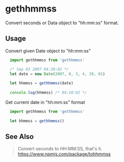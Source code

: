 # gethhmmss
Convert seconds or Data object to "hh:mm:ss" format.

## Usage

Convert given Date object to "hh:mm:ss"
```js
  import gethhmmss from 'gethhmmss'

  /* Sep 03 2007 04:20:02 */
  let date = new Date(2007, 8, 3, 4, 20, 01)
  
  let hhmmss = gethhmmss(date)
  
  console.log(hhmmss) /* 04:20:02 */
```

Get current date in "hh:mm:ss" format
```js
  import gethhmmss from 'gethhmmss'
  
  let hhmmss = gethhmmss()
```

## See Also

> Convert seconds to HH:MM:SS, that's it.
https://www.npmjs.com/package/tohhmmss
